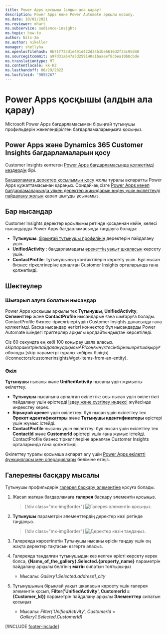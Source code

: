 ```yaml
---
title: Power Apps қосқышы (алдын ала қарау)
description: Power Apps және Power Automate арқылы қосылу.
ms.date: 10/01/2021
ms.reviewer: mhart
ms.subservice: audience-insights
ms.topic: how-to
author: Nils-2m
ms.author: nikeller
manager: shellyha
ms.openlocfilehash: 0b71f723d1e491d422d24b1be6616d2f33c95d40
ms.sourcegitcommit: a97d31a647a5d259140a1baaeef8c6ea10b8cbde
ms.translationtype: MT
ms.contentlocale: kk-KZ
ms.lasthandoff: 06/29/2022
ms.locfileid: "9055267"
---
```

# <a name="power-apps-connector-preview"></a>Power Apps қосқышы (алдын ала қарау)

Microsoft Power Apps бағдарламасымен бірыңғай тұтынушы профильдерін жекелендірілген бағдарламаларыңызға қосыңыз.

## <a name="connect-power-apps-and-dynamics-365-customer-insights"></a>Power Apps және Dynamics 365 Customer Insights бағдарламаларын қосу

Customer Insights көптеген [Power Apps бағдарламасында қолжетімді көздердің](/powerapps/maker/canvas-apps/working-with-data-sources) бірі.

[Бағдарламаға деректер қосылымын қосу](/powerapps/maker/canvas-apps/add-data-connection) жолы туралы ақпаратты Power Apps құжаттамасынан қараңыз. Сондай-ақ сізге [Power Apps кенеп бағдарламаларында үлкен деректер жиындарын өңдеу үшін өкілеттеуді пайдалану жолын](/powerapps/maker/canvas-apps/delegation-overview) қарап шығуды ұсынамыз.

## <a name="available-entities"></a>Бар нысандар

Customer Insights деректер қосылымы ретінде қосқаннан кейін, келесі нысандарды Power Apps бағдарламасында таңдауға болады:

- **Тұтынушы**: [бірыңғай тұтынушы профилінің](customer-profiles.md) деректерін пайдалану үшін.
- **UnifiedActivity** : бағдарламадағы [әрекеттің уақыт шкаласын](activities.md) көрсету үшін.
- **ContactProfile**: тұтынушының контактілерін көрсету үшін. Бұл нысан бизнес тіркелгілеріне арналған Customer Insights орталарында ғана қолжетімді.

## <a name="limitations"></a>Шектеулер

### <a name="retrievable-entities"></a>Шығарып алуға болатын нысандар

Power Apps қосқышы арқылы тек **Тұтынушы**, **UnifiedActivity**, **Сегменттер** және **ContactProfile** нысандарын ғана шығаруға болады. ContactProfile бизнес тіркелгілері үшін Customer Insights данасында ғана қолжетімді. Басқа нысандар негізгі коннектор бұл нысандарды Power Automate ішіндегі триггерлер арқылы қолдайтындықтан көрсетіледі.

Сіз 60 секундта ең көбі 100 қоңырау шала аласыз. $skip параметрін пайдалану арқылы API соңғы нүктесін бірнеше рет шақыруға болады. [$skip параметрі туралы көбірек біліңіз](/connectors/customerinsights/#get-items-from-an-entity).

### <a name="delegation"></a>Өкіл

**Тұтынушы** нысаны және **UnifiedActivity** нысаны үшін жұмысты өкілеттеу. 

- **Тұтынушы** нысанына арналған өкілеттік: осы нысан үшін өкілеттікті пайдалану үшін өрістерді [Іздеу және сүзгілеу индексі](search-filter-index.md) жүйесінде индекстеу керек.  
- **Бірыңғай әрекет** үшін өкілеттеу: бұл нысан үшін өкілеттеу тек **Әрекет идентификаторы** және **Тұтынушы идентификаторы** өрістері үшін жұмыс істейді.  
- **ContactProfile** нысаны үшін өкілеттеу: бұл нысан үшін өкілеттеу тек **ContactId** және **CustomerId** өрістері үшін ғана жұмыс істейді. ContactProfile бизнес тіркелгілеріне арналған Customer Insights орталарында ғана қолжетімді.

Өкілеттеу туралы қосымша ақпарат алу үшін [Power Apps өкілетті функциялары мен операциялары](/powerapps/maker/canvas-apps/delegation-overview) бөліміне өтіңіз. 

## <a name="example-gallery-control"></a>Галереяны басқару мысалы

Тұтынушы профильдерін [галерея басқару элементіне](/powerapps/maker/canvas-apps/add-gallery) қосуға болады.

1. Жасап жатқан бағдарламаға **галерея** басқару элементін қосыңыз.

    > [!div class="mx-imgBorder"]
    > ![Галерея элементін қосыңыз.](media/connector-powerapps9.png "Галерея элементін қосыңыз.")

2. **Тұтынушы** параметрін элементтердің деректер көзі ретінде таңдаңыз.

    > [!div class="mx-imgBorder"]
    > ![Деректер көзін таңдаңыз.](media/choose-datasource-powerapps.png "Деректер көзін таңдаңыз.")

3. Галереяда көрсетілетін Тұтынушы нысаны өрісін таңдау үшін оң жақта деректер тақтасын өзгерте аласыз.

4. Галереяда таңдалған тұтынушыдан кез келген өрісті көрсету керек болса, **{Name_of_the_gallery}.Selected.{property_name}** параметрін пайдалану арқылы белгінің **мәтін** сипатын толтырыңыз  
    - Мысалы: _Gallery1.Selected.address1_city_

5. Тұтынушының бірыңғай уақыт шкаласын көрсету үшін галерея элементін қосып, **Filter('UnifiedActivity', CustomerId = {Customer_Id})** параметрін пайдалану арқылы **Элементтер** сипатын қосыңыз  
    - Мысалы: _Filter('UnifiedActivity', CustomerId = Gallery1.Selected.CustomerId)_


[!INCLUDE [footer-include](includes/footer-banner.md)]
